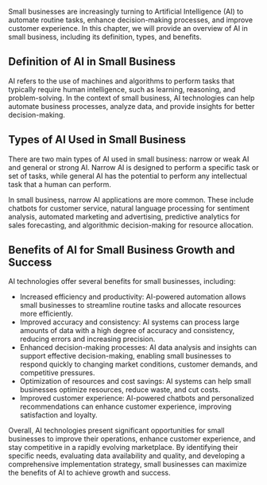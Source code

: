 
Small businesses are increasingly turning to Artificial Intelligence (AI) to automate routine tasks, enhance decision-making processes, and improve customer experience. In this chapter, we will provide an overview of AI in small business, including its definition, types, and benefits.

Definition of AI in Small Business
----------------------------------

AI refers to the use of machines and algorithms to perform tasks that typically require human intelligence, such as learning, reasoning, and problem-solving. In the context of small business, AI technologies can help automate business processes, analyze data, and provide insights for better decision-making.

Types of AI Used in Small Business
----------------------------------

There are two main types of AI used in small business: narrow or weak AI and general or strong AI. Narrow AI is designed to perform a specific task or set of tasks, while general AI has the potential to perform any intellectual task that a human can perform.

In small business, narrow AI applications are more common. These include chatbots for customer service, natural language processing for sentiment analysis, automated marketing and advertising, predictive analytics for sales forecasting, and algorithmic decision-making for resource allocation.

Benefits of AI for Small Business Growth and Success
----------------------------------------------------

AI technologies offer several benefits for small businesses, including:

* Increased efficiency and productivity: AI-powered automation allows small businesses to streamline routine tasks and allocate resources more efficiently.
* Improved accuracy and consistency: AI systems can process large amounts of data with a high degree of accuracy and consistency, reducing errors and increasing precision.
* Enhanced decision-making processes: AI data analysis and insights can support effective decision-making, enabling small businesses to respond quickly to changing market conditions, customer demands, and competitive pressures.
* Optimization of resources and cost savings: AI systems can help small businesses optimize resources, reduce waste, and cut costs.
* Improved customer experience: AI-powered chatbots and personalized recommendations can enhance customer experience, improving satisfaction and loyalty.

Overall, AI technologies present significant opportunities for small businesses to improve their operations, enhance customer experience, and stay competitive in a rapidly evolving marketplace. By identifying their specific needs, evaluating data availability and quality, and developing a comprehensive implementation strategy, small businesses can maximize the benefits of AI to achieve growth and success.
